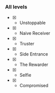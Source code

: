 ### All levels

- [x] - Unstoppable
- [x] - Naive Receiver
- [x] - Truster
- [x] - Side Entrance
- [x] - The Rewarder
- [x] - Selfie
- [x] - Compromised